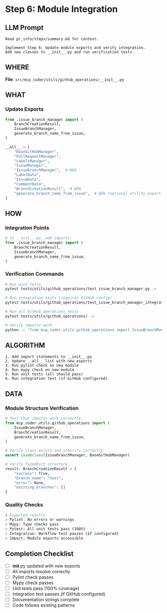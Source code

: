 # Step 6: Module Integration

## LLM Prompt
```
Read pr_info/steps/summary.md for context.

Implement Step 6: Update module exports and verify integration.
Add new classes to __init__.py and run verification tests.
```

## WHERE
**File**: `src/mcp_coder/utils/github_operations/__init__.py`

## WHAT

### Update Exports
```python
from .issue_branch_manager import (
    BranchCreationResult,
    IssueBranchManager,
    generate_branch_name_from_issue,
)

__all__ = [
    "BaseGitHubManager",
    "PullRequestManager",
    "LabelsManager",
    "IssueManager",
    "IssueBranchManager",  # NEW
    "LabelData",
    "IssueData",
    "CommentData",
    "BranchCreationResult",  # NEW
    "generate_branch_name_from_issue",  # NEW (optional utility export)
]
```

## HOW

### Integration Points
```python
# In __init__.py, add imports:
from .issue_branch_manager import (
    BranchCreationResult,
    IssueBranchManager,
    generate_branch_name_from_issue,
)
```

### Verification Commands
```bash
# Run unit tests
pytest tests/utils/github_operations/test_issue_branch_manager.py -v

# Run integration tests (requires GitHub config)
pytest tests/utils/github_operations/test_issue_branch_manager_integration.py -v -m github_integration

# Run all GitHub operations tests
pytest tests/utils/github_operations/ -v

# Verify imports work
python -c "from mcp_coder.utils.github_operations import IssueBranchManager, BranchCreationResult"
```

## ALGORITHM

```
1. Add import statements to __init__.py
2. Update __all__ list with new exports
3. Run pylint check on new module
4. Run mypy check on new module
5. Run unit tests (all should pass)
6. Run integration test (if GitHub configured)
```

## DATA

### Module Structure Verification
```python
# Test that imports work correctly
from mcp_coder.utils.github_operations import (
    IssueBranchManager,
    BranchCreationResult,
    generate_branch_name_from_issue,
)

# Verify class exists and inherits correctly
assert issubclass(IssueBranchManager, BaseGitHubManager)

# Verify TypedDict structure
result: BranchCreationResult = {
    "success": True,
    "branch_name": "test",
    "error": None,
    "existing_branches": []
}
```

### Quality Checks
```bash
# Expected results:
✓ Pylint: No errors or warnings
✓ Mypy: Type checks pass
✓ Pytest: All unit tests pass (100%)
✓ Integration: Workflow test passes (if configured)
✓ Import: Module exports accessible
```

## Completion Checklist
- [ ] __init__.py updated with new exports
- [ ] All imports resolve correctly
- [ ] Pylint check passes
- [ ] Mypy check passes
- [ ] Unit tests pass (100% coverage)
- [ ] Integration test passes (if GitHub configured)
- [ ] Documentation strings complete
- [ ] Code follows existing patterns
